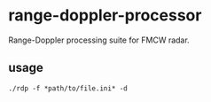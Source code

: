 # range-doppler-processor
Range-Doppler processing suite for FMCW radar.

## usage
```
./rdp -f *path/to/file.ini* -d
```
